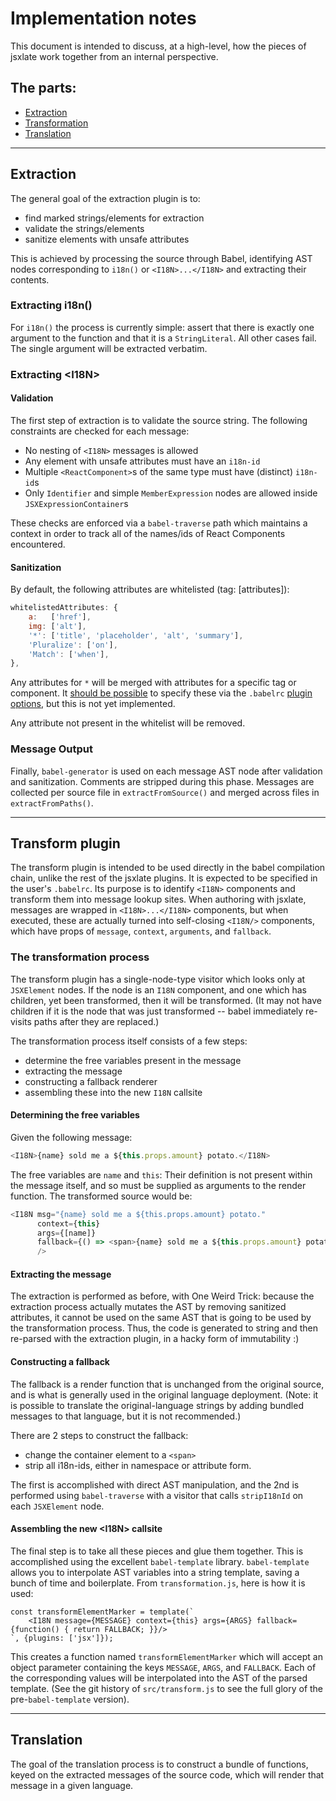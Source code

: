 # Implementation notes

This document is intended to discuss, at a high-level, how the pieces of jsxlate
work together from an internal perspective.

## The parts:

- [Extraction](#extraction)
- [Transformation](#transform-plugin)
- [Translation](#translation)

---

## Extraction

The general goal of the extraction plugin is to:

- find marked strings/elements for extraction
- validate the strings/elements
- sanitize elements with unsafe attributes

This is achieved by processing the source through Babel, identifying AST nodes
corresponding to `i18n()` or `<I18N>...</I18N>` and extracting their contents.

### Extracting i18n()

For `i18n()` the process is currently simple: assert that there is exactly one
argument to the function and that it is a `StringLiteral`. All other cases fail.
The single argument will be extracted verbatim.

### Extracting &lt;I18N&gt;

#### Validation

The first step of extraction is to validate the source string. The following
constraints are checked for each message:

- No nesting of `<I18N>` messages is allowed
- Any element with unsafe attributes must have an `i18n-id`
- Multiple `<ReactComponent>`s of the same type must have (distinct) `i18n-id`s
- Only `Identifier` and simple `MemberExpression` nodes are allowed inside
  `JSXExpressionContainer`s

These checks are enforced via a `babel-traverse` path which maintains a context
in order to track all of the names/ids of React Components encountered.

#### Sanitization

By default, the following attributes are whitelisted (tag: [attributes]):

```javascript
whitelistedAttributes: {
    a:   ['href'],
    img: ['alt'],
    '*': ['title', 'placeholder', 'alt', 'summary'],
    'Pluralize': ['on'],
    'Match': ['when'],
},
```

Any attributes for `*` will be merged with attributes for a specific tag or
component. It [should be possible](#extract-todo) to specify these via the
`.babelrc` [plugin options](https://babeljs.io/docs/plugins/#plugin-options),
but this is not yet implemented.

Any attribute not present in the whitelist will be removed.

### Message Output

Finally, `babel-generator` is used on each message AST node after validation
and sanitization. Comments are stripped during this phase. Messages are
collected per source file in `extractFromSource()` and merged across files
in `extractFromPaths()`.

---

## Transform plugin

The transform plugin is intended to be used directly in the babel compilation
chain, unlike the rest of the jsxlate plugins. It is expected to be specified in
the user's `.babelrc`. Its purpose is to identify `<I18N>` components and
transform them into message lookup sites. When authoring with jsxlate,
messages are wrapped in `<I18N>...</I18N>` components, but when executed,
these are actually turned into self-closing `<I18N/>` components, which have
props of `message`, `context`, `arguments`, and `fallback`.

### The transformation process

The transform plugin has a single-node-type visitor which looks only at
`JSXElement` nodes. If the node is an `I18N` component, and one which has children,
yet been transformed, then it will be transformed. (It may not have children if
it is the node that was just transformed -- babel immediately re-visits paths
after they are replaced.)

The transformation process itself consists of a few steps:

- determine the free variables present in the message
- extracting the message
- constructing a fallback renderer
- assembling these into the new `I18N` callsite

#### Determining the free variables

Given the following message:

```js
<I18N>{name} sold me a ${this.props.amount} potato.</I18N>
```

The free variables are `name` and `this`: Their definition is not present within
the message itself, and so must be supplied as arguments to the render function.
The transformed source would be:

```js
<I18N msg="{name} sold me a ${this.props.amount} potato."
      context={this}
      args={[name]}
      fallback={() => <span>{name} sold me a ${this.props.amount} potato.</span>}
      />
```


#### Extracting the message

The extraction is performed as before, with One Weird Trick: because the
extraction process actually mutates the AST by removing sanitized attributes,
it cannot be used on the same AST that is going to be used by the transformation
process. Thus, the code is generated to string and then re-parsed with the
extraction plugin, in a hacky form of immutability :)


#### Constructing a fallback

The fallback is a render function that is unchanged from the original source,
and is what is generally used in the original language deployment. (Note: it
is possible to translate the original-language strings by adding bundled
messages to that language, but it is not recommended.)

There are 2 steps to construct the fallback:

- change the container element to a `<span>`
- strip all i18n-ids, either in namespace or attribute form.

The first is accomplished with direct AST manipulation, and the 2nd is
performed using `babel-traverse` with a visitor that calls `stripI18nId` on
each `JSXElement` node.


#### Assembling the new &lt;I18N&gt; callsite

The final step is to take all these pieces and glue them together. This is
accomplished using the excellent `babel-template` library. `babel-template`
allows you to interpolate AST variables into a string template, saving a bunch
of time and boilerplate. From `transformation.js`, here is how it is used:

```
const transformElementMarker = template(`
    <I18N message={MESSAGE} context={this} args={ARGS} fallback={function() { return FALLBACK; }}/>
`, {plugins: ['jsx']});
```

This creates a function named `transformElementMarker` which will accept an
object parameter containing the keys `MESSAGE`, `ARGS`, and `FALLBACK`. Each of
the corresponding values will be interpolated into the AST of the parsed
template. (See the git history of `src/transform.js` to see the full glory of
the pre-`babel-template` version).

---

## Translation

The goal of the translation process is to construct a bundle of functions, keyed
on the extracted messages of the source code, which will render that message in
a given language.

